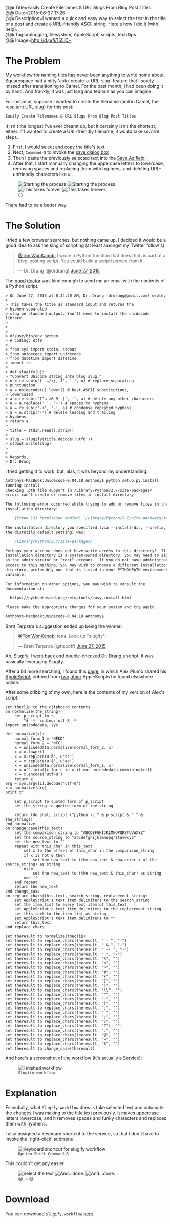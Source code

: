 @@ Title=Easily Create Filenames & URL Slugs From Blog Post Titles   
@@ Date=2015-06-27 17:26  
@@ Description=I wanted a quick and easy way to select the text in the title of a post and create a URL-friendly ASCII string. Here's how I did it (with help).  
@@ Tags=blogging, filesystem, AppleScript, scripts, tech tips  
@@ Image=http://d.pr/i/155iQ+  

<!-- LazyLoad -->
<!-- http://www.appelsiini.net/projects/lazyload -->
<script src="/js/lazyload.js"></script>
<script type="text/javascript" charset="utf-8">
	$(function() {
		$("img.lazy").show().lazyload({
			effect: "fadeIn"
		});
	});
</script>

# The Problem

My workflow for naming files has never been anything to write home about. Squarespace had a nifty 'auto-create-a-URL-slug' feature that I sorely missed after transitioning to Camel. For the past month, I had been doing it by hand. And frankly, it was just long and tedious as you can imagine.

For instance, suppose I wanted to create the filename (and in Camel, the resultant URL slug) for this post:

```md
Easily Create Filenames & URL Slugs From Blog Post Titles
```

It isn't the longest I've ever dreamt up, but it certainly isn't the shortest, either. If I wanted to create a URL-friendly filename, it would take *several* steps. 

1. First, I would select and copy the [title's text][d]
2. Next, `Command-S` to invoke the [save dialog box][d 2]
3. Then I paste the previously selected text into the [Save As field][d 3]:
4. After that, I start manually changing the uppercase letters to lowercase, removing spaces and replacing them with hyphens, and deleting URL-unfriendly characters like `&`:

<figure class="inlinetwo">
	<img class="lazy" data-original="http://d.pr/i/15iqM+" alt="Starting the process">
		<noscript><img class="screenshot" src="http://d.pr/i/15iqM+" alt="Starting the process"></noscript>
	<img class="lazy" data-original="http://d.pr/i/184Ox+" alt="This takes forever">
		<noscript><img class="screenshot" src="http://d.pr/i/184Ox+" alt="This takes forever"></noscript>
	<figcaption style="font-style: normal;">😑</figcaption>
</figure>

There had to be a better way.

# The Solution

I tried a few browser searches, but nothing came up. I decided it would be a good idea to ask the king of scripting (at least amongst my Twitter follow's):

<blockquote lang="en"><p lang="en" dir="ltr"><a href="https://twitter.com/ToniWonKanobi">@ToniWonKanobi</a> I wrote a Python function that does that as part of a blog-posting script. You could build a script/service from it.</p>&mdash; Dr. Drang (@drdrang) <a href="https://twitter.com/drdrang/status/614814467923120129">June 27, 2015</a></blockquote>

The [good][leancrew] [doctor][twitter] was kind enough to send me an email with the contents of a Python script. 

```
> On June 27, 2015 at 8:34:20 AM, Dr. Drang (drdrang@gmail.com) wrote: 
> 
> This takes the title as standard input and returns the 
> hyphen-separated 
> slug on standard output. You'll need to install the unidecode library. 
> 
> --------------------- 
> 
> #!/usr/bin/env python 
> # coding: utf8 
> 
> from sys import stdin, stdout 
> from unidecode import unidecode 
> from datetime import datetime 
> import re 
> 
> def slugify(u): 
> "Convert Unicode string into blog slug." 
> u = re.sub(u'[–—…/:;,.]', '-', u) # replace separating 
> punctuation 
> a = unidecode(u).lower() # best ASCII substitutions, 
> lowercased 
> a = re.sub(r'[^a-z0-9 -]', '', a) # delete any other characters 
> a = a.replace(' ', '-') # spaces to hyphens 
> a = re.sub(r'-+', '-', a) # condense repeated hyphens 
> a = a.strip('-') # delete leading and trailing 
> hyphens 
> return a 
> 
> title = stdin.read().strip() 
> 
> slug = slugify(title.decode('utf8')) 
> stdout.write(slug) 
> 
> --------------------- 
> Regards, 
> Dr. Drang 
```

I tried getting it to work, but, alas, it was beyond my understanding. 

```md
Anthonys-MacBook:Unidecode-0.04.18 Anthony$ python setup.py install
running install
Checking .pth file support in /Library/Python/2.7/site-packages/
error: can't create or remove files in install directory

The following error occurred while trying to add or remove files in the
installation directory:

    [Errno 13] Permission denied: '/Library/Python/2.7/site-packages/test-easy-install-3529.pth'

The installation directory you specified (via --install-dir, --prefix, or
the distutils default setting) was:

    /Library/Python/2.7/site-packages/

Perhaps your account does not have write access to this directory?  If the
installation directory is a system-owned directory, you may need to sign in
as the administrator or "root" account.  If you do not have administrative
access to this machine, you may wish to choose a different installation
directory, preferably one that is listed in your PYTHONPATH environment
variable.

For information on other options, you may wish to consult the
documentation at:

  https://pythonhosted.org/setuptools/easy_install.html

Please make the appropriate changes for your system and try again.

Anthonys-MacBook:Unidecode-0.04.18 Anthony$  
```

Brett Terpstra's suggestion ended up being the winner:

<blockquote lang="en"><p lang="en" dir="ltr"><a href="https://twitter.com/ToniWonKanobi">@ToniWonKanobi</a> tons. Look up &quot;slugify&quot;.</p>&mdash; Brett Terpstra (@ttscoff) <a href="https://twitter.com/ttscoff/status/614904337735651328">June 27, 2015</a></blockquote>

Ah. [Slugify][github]. I went back and double-checked Dr. Drang's script. It was basically leveraging Slugify.

After a bit more searching, I found this [page][superuser], in which Alex Plumb shared his [AppleScript][superuser 2], cribbed from [two][macosxautomation] [other][j-schell] AppleScripts he found elsewhere online.

After some cribbing of my own, here is the contents of my version of Alex's script:

```
set theclip to the clipboard contents
on normalize(the_string)
	set p_script to ¬
		"# -*- coding: utf-8 -*-
import unicodedata, sys

def normalize(x):
    normal_form_1 = 'NFKD'
    normal_form_2 = 'NFC'
    x = unicodedata.normalize(normal_form_2, x)
    x = x.lower()
    x = x.replace(u'ß', u'ss')
    x = x.replace(u'å', u'aa')
    x = unicodedata.normalize(normal_form_1, x)
    x = u''.join([c for c in x if not unicodedata.combining(c)])
    x = x.encode('utf-8')
    return x
arg = sys.argv[1].decode('utf-8')
x = normalize(arg)
print x"
	
	set p_script to quoted form of p_script
	set the_string to quoted form of the_string
	
	return (do shell script ("python -c " & p_script & " " & the_string))
end normalize
on change_case(this_text)
	set the comparison_string to "ABCDEFGHIJKLMNOPQRSTUVWXYZ"
	set the source_string to "abcdefghijklmnopqrstuvwxyz"
	set the new_text to ""
	repeat with this_char in this_text
		set x to the offset of this_char in the comparison_string
		if x is not 0 then
			set the new_text to (the new_text & character x of the source_string) as string
		else
			set the new_text to (the new_text & this_char) as string
		end if
	end repeat
	return the new_text
end change_case
on replace_chars(this_text, search_string, replacement_string)
	set AppleScript's text item delimiters to the search_string
	set the item_list to every text item of this_text
	set AppleScript's text item delimiters to the replacement_string
	set this_text to the item_list as string
	set AppleScript's text item delimiters to ""
	return this_text
end replace_chars

set theresult to normalize(theclip)
set theresult to replace_chars(theresult, " - ", "-")
set theresult to replace_chars(theresult, " & ", "-")
set theresult to replace_chars(theresult, " -- ", "-")
set theresult to replace_chars(theresult, " ", "-")
set theresult to replace_chars(theresult, "%", "")
set theresult to replace_chars(theresult, "<", "")
set theresult to replace_chars(theresult, ">", "")
set theresult to replace_chars(theresult, "#", "")
set theresult to replace_chars(theresult, "{", "")
set theresult to replace_chars(theresult, "}", "")
set theresult to replace_chars(theresult, "|", "")
set theresult to replace_chars(theresult, "\\", "")
set theresult to replace_chars(theresult, "^", "")
set theresult to replace_chars(theresult, "~", "")
set theresult to replace_chars(theresult, "[", "")
set theresult to replace_chars(theresult, "]", "")
set theresult to replace_chars(theresult, "`", "")
set theresult to replace_chars(theresult, ";", "")
set theresult to replace_chars(theresult, "/", "")
set theresult to replace_chars(theresult, "?"f, "")
set theresult to replace_chars(theresult, ":", "")
set theresult to replace_chars(theresult, "@", "")
set theresult to replace_chars(theresult, "=", "")
set theresult to replace_chars(theresult, "$", "")
set theresult to change_case(theresult)
```

And here's a screenshot of the workflow (it's actually a Service):

<figure>
	<img src="http://d.pr/i/107X5+" alt="Finished workflow">
	<figcaption><code>Slugify.workflow</code></figcaption>
</figure>

# Explanation

Essentially, what `Slugify.workflow` does is take selected text and automate the changes I was making to the title text previously. It makes uppercase letters lowercase, and it removes spaces and funky characters and replaces them with hyphens.

I also assigned a keyboard shortcut to the service, so that I don't have to invoke the 'right-click' submenu.

<figure>
	<img src="http://d.pr/i/1lBKU+" alt="Keyboard shortcut for slugify.workflow">
	<figcaption><code>Option-Shift-Command-R</code></figcaption>
</figure>

This couldn't get any easier.

<figure class="inlinetwo>
	<img class="lazy" data-original="http://d.pr/i/10cCw+" alt="Select the text">
		<noscript><img class="screenshot" src="http://d.pr/i/10cCw+" alt="Select the text"></noscript>
	<img class="lazy" data-original="http://d.pr/i/11dN3+" alt="And...done.">
		<noscript><img class="screenshot" src="http://d.pr/i/11dN3+" alt="And...done."></noscript>
	<figcaption style="font-style: normal;">😑 &#10142; 😄</figcaption>
</figure>

# Download

You can download `Slugify.workflow` [here][d 4]. 

[d]: http://d.pr/i/MDC4+
[d 2]: http://d.pr/i/BPjq+
[d 3]: http://d.pr/i/14x3d+
[d 4]: http://d.pr/f/1lx3X
[github]: https://github.com/cocur/slugify
[j-schell]: http://www.j-schell.de/node/269
[leancrew]: http://www.leancrew.com/all-this/
[macosxautomation]: http://www.macosxautomation.com/applescript/sbrt/sbrt-06.html
[superuser]: http://superuser.com/questions/635351/process-clipboard-content-on-mac-os
[superuser 2]: http://superuser.com/revisions/635370/2
[twitter]: https://twitter.com/drdrang